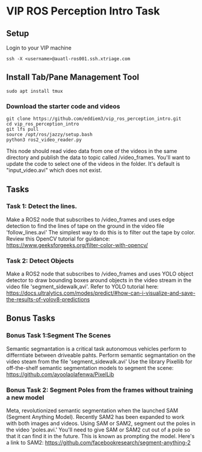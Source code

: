 # VIP ROS Perception Intro Task
## Setup
Login to your VIP machine

```
ssh -X <username>@auatl-ros001.ssh.xtriage.com
```
## Install Tab/Pane Management Tool
```
sudo apt install tmux
```

### Download the starter code and videos
```
git clone https://github.com/eddiem3/vip_ros_perception_intro.git
cd vip_ros_perception_intro
git lfs pull
source /opt/ros/jazzy/setup.bash
python3 ros2_video_reader.py
```
This node should read video data from one of the videos in the same directory and publish the data to topic called /video_frames. You'll want to update the code to select one of the videos in the folder. It's default is "input_video.avi" which does not exist.

## Tasks 

### Task 1: Detect the lines.
Make a ROS2 node that subscribes to /video_frames and uses edge detection to find the lines of tape on the ground in the video file 'follow_lines.avi' The simplest way to do this is to filter out the tape by color. 
Review this OpenCV tutorial for guidance: https://www.geeksforgeeks.org/filter-color-with-opencv/

### Task 2: Detect Objects
Make a ROS2 node that subscribes to /video_frames and uses YOLO object detector to draw bounding boxes around objects in the video stream in the video file 'segment_sidewalk,avi'. Refer to YOLO tutorial here:
https://docs.ultralytics.com/modes/predict/#how-can-i-visualize-and-save-the-results-of-yolov8-predictions

## Bonus Tasks

### Bonus Task 1:Segment The Scenes 
Semantic segmantation is a critical task autonomous vehicles perform to differntiate between driveable pahts. Perform semantic segmantation on the video steam from the file 'segment_sidewalk.avi' Use the library Pixellib
for off-the-shelf semantic segmentation models to segment the scene: https://github.com/ayoolaolafenwa/PixelLib

### Bonus Task 2: Segment Poles from the frames without training a new model
Meta, revolutionized semantic segmentation when the launched SAM (Segment Anything Model). Recently SAM2 has been expanded to work with both images and videos. Using SAM or SAM2, segment out the poles in the video 'poles.avi.' 
You'll need to give SAM or SAM2 cut out of a pole so that it can find it in the future. This is known as prompting the model. Here's a link to SAM2: https://github.com/facebookresearch/segment-anything-2
